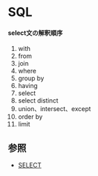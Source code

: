 # SQL
#### select文の解釈順序
1. with
2. from
3. join
4. where
5. group by
6. having
7. select
8. select distinct
9. union、intersect、except
10. order by
11. limit

## 参照
- [SELECT](https://www.postgresql.jp/document/14/html/sql-select.html)
